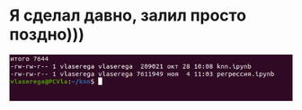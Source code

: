 # Я сделал давно, залил просто поздно)))

![Proof](./Снимок%20экрана%20от%202023-11-11%2011-55-30.png "Proof")
